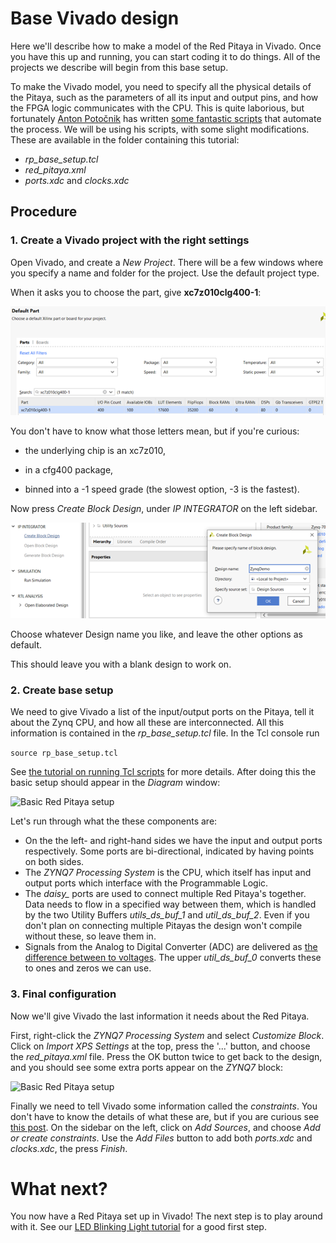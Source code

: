 # Base Vivado design

Here we'll describe how to make a model of the Red Pitaya in Vivado. Once you have this up and running, you can start coding it to do things. All of the projects we describe will begin from this base setup.

To make the Vivado model, you need to specify all the physical details of the Pitaya, such as the parameters of all its input and output pins, and how the FPGA logic communicates with the CPU. This is quite laborious, but fortunately [Anton Potočnik](http://antonpotocnik.com/) has written [some fantastic scripts](https://github.com/apotocnik/redpitaya_guide) that automate the process. We will be using his scripts, with some slight modifications. These are available in the folder containing this tutorial:

* *rp_base_setup.tcl*
* *red_pitaya.xml*
* *ports.xdc* and *clocks.xdc*



## Procedure

### 1. Create a Vivado project with the right settings

Open Vivado, and create a *New Project*. There will be a few windows where you specify a name and folder for the project. Use the default project type.

When it asks you to choose the part, give **xc7z010clg400-1**:

![Vivado project window](img_VivadoProject.png)

You don't have to know what those letters mean, but if you're curious:

* the underlying chip is an xc7z010,

* in a cfg400 package, 
* binned into a -1 speed grade (the slowest option, -3 is the fastest).

Now press *Create Block Design*, under *IP INTEGRATOR* on the left sidebar.

![Dialogue for creating a Block Design](img_CreateBlockDesign.png)

Choose whatever Design name you like, and leave the other options as default.

This should leave you with a blank design to work on.

### 2. Create base setup

We need to give Vivado a list of the input/output ports on the Pitaya, tell it about the Zynq CPU, and how all these are interconnected. All this information is contained in the *rp_base_setup.tcl* file.  In the Tcl console run 

```source rp_base_setup.tcl```

See [the tutorial on running Tcl scripts](/Tutorials/TCL_RunningTCL/README.md) for more details. After doing this the basic setup should appear in the *Diagram* window:

![Basic Red Pitaya setup](img_BaseSetup_PreXML.png)

Let's run through what the these components are:

* On the the left- and right-hand sides we have the input and output ports respectively. Some ports are bi-directional, indicated by having points on both sides.
* The *ZYNQ7 Processing System* is the CPU, which itself has input and output ports which interface with the Programmable Logic.
* The *daisy_* ports are used to connect multiple Red Pitaya's together. Data needs to flow in a specified way between them, which is handled by the two Utility Buffers *utils_ds_buf_1* and *util_ds_buf_2*. Even if you don't plan on connecting multiple Pitayas the design won't compile without these, so leave them in.
* Signals from the Analog to Digital Converter (ADC) are delivered as [the difference between to voltages](https://en.wikipedia.org/wiki/Differential_signalling). The upper *util_ds_buf_0* converts these to ones and zeros we can use.

### 3. Final configuration

Now we'll give Vivado the last information it needs about the Red Pitaya.

First, right-click the *ZYNQ7 Processing System* and select *Customize Block*. Click on *Import XPS Settings* at the top, press the '...' button, and choose the *red_pitaya.xml* file. Press the OK button twice to get back to the design, and you should see some extra ports appear on the *ZYNQ7* block:

![Basic Red Pitaya setup](img_BaseSetup.png)

Finally we need to tell Vivado some information called the *constraints*. You don't have to know the details of what these are, but if you are curious see [this post](https://support.xilinx.com/s/article/564948?language=en_US). On the sidebar on the left, click on *Add Sources*, and choose *Add or create constraints*. Use the *Add Files* button to add both *ports.xdc* and *clocks.xdc*, the press *Finish*.

# What next?

You now have a Red Pitaya set up in Vivado! The next step is to play around with it. See our [LED Blinking Light tutorial](/Tutorials/PROJ_LEDBlink/README.md) for a good first step.
